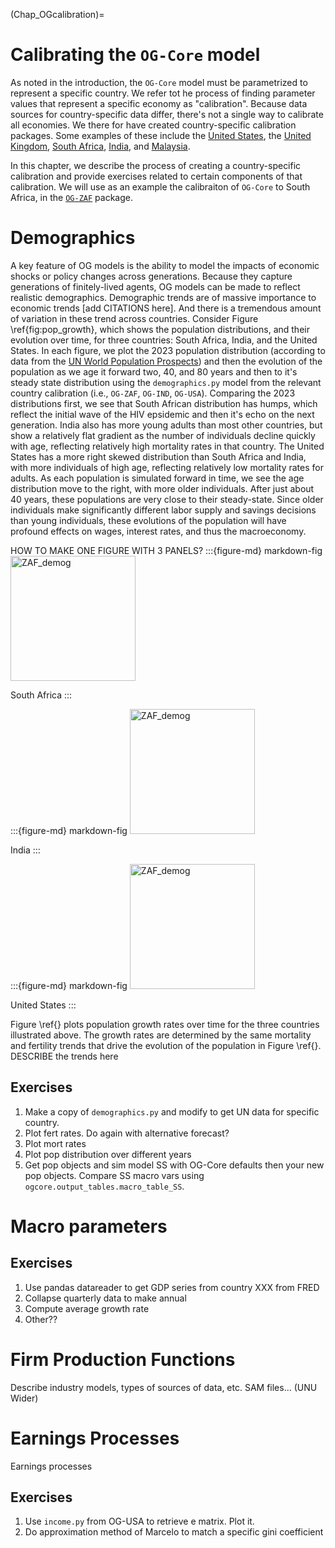 (Chap_OGcalibration)=

# Calibrating the `OG-Core` model

As noted in the introduction, the `OG-Core` model must be parametrized to represent a specific country. We refer tot he process of finding parameter values that represent a specific economy as "calibration".  Because data sources for country-specific data differ, there's not a single way to calibrate all economies. We there for have created country-specific calibration packages.   Some examples of these include the [United States](https://github.com/PSLmodels/OG-USA), the [United Kingdom](https://github.com/PSLmodels/OG-UK), [South Africa](https://github.com/EAPD-DRB/OG-ZAF), [India](https://github.com/Revenue-Academy/OG-IND), and [Malaysia](https://github.com/Revenue-Academy/OG-MYS).

In this chapter, we describe the process of creating a country-specific calibration and provide exercises related to certain components of that calibration.  We will use as an example the calibraiton of `OG-Core` to South Africa, in the [`OG-ZAF`](https://github.com/EAPD-DRB/OG-ZAF) package.


# Demographics

A key feature of OG models is the ability to model the impacts of economic shocks or policy changes across generations. Because they capture generations of finitely-lived agents, OG models can be made to reflect realistic demographics.  Demographic trends are of massive importance to economic trends [add CITATIONS here]. And there is a tremendous amount of variation in these trend across countries.  Consider Figure \ref{fig:pop_growth}, which shows the population distributions, and their evolution over time, for three countries: South Africa, India, and the United States. In each figure, we plot the 2023 population distribution (according to data from the [UN World Population Prospects](https://population.un.org/wpp/)) and then the evolution of the population as we age it forward two, 40, and 80 years and then to it's steady state distribution using the `demographics.py` model from the relevant country calibration (i.e., `OG-ZAF`, `OG-IND`, `OG-USA`). Comparing the 2023 distributions first, we see that South African distribution has humps, which reflect the initial wave of the HIV epsidemic and then it's echo on the next generation.  India also has more young adults than most other countries, but show a relatively flat gradient as the number of individuals decline quickly with age, reflecting relatively high mortality rates in that country.  The United States has a more right skewed distribution than South Africa and India, with more individuals of high age, reflecting relatively low mortality rates for adults. As each population is simulated forward in time, we see the age distribution move to the right, with more older individuals.  After just about 40 years, these populations are very close to their steady-state. Since older individuals make significantly different labor supply and savings decisions than young individuals, these evolutions of the population will have profound effects on wages, interest rates, and thus the macroeconomy.


HOW TO MAKE ONE FIGURE WITH 3 PANELS?
:::{figure-md} markdown-fig
<img src="../images/ZAF_pop_distribution.png" alt="ZAF_demog" class="bg-primary mb-1" width="200px">

South Africa
:::

:::{figure-md} markdown-fig
<img src="../images/IND_pop_distribution.png" alt="ZAF_demog" class="bg-primary mb-1" width="200px">

India
:::

:::{figure-md} markdown-fig
<img src="../images/USA_pop_distribution.png" alt="ZAF_demog" class="bg-primary mb-1" width="200px">

United States
:::

Figure \ref{} plots population growth rates over time for the three countries illustrated above.  The growth rates are determined by the same mortality and fertility trends that drive the evolution of the population in Figure \ref{}. DESCRIBE the trends here

<!-- :::{figure-md} markdown-fig
<img src="../images/pop_growth_rates.png" alt="ZAF_demog" class="bg-primary mb-1" width="200px">

Population Growth Rates in South Africa, India, and the United States
::: -->

## Exercises
1. Make a copy of `demographics.py` and modify to get UN data for specific country.
2. Plot fert rates.  Do again with alternative forecast?
3. Plot mort rates
4. Plot pop distribution over different years
5. Get pop objects and sim model SS with OG-Core defaults then your new pop objects.  Compare SS macro vars using `ogcore.output_tables.macro_table_SS`.

# Macro parameters

## Exercises
1. Use pandas datareader to get GDP series from country XXX from FRED
2. Collapse quarterly data to make annual
3. Compute average growth rate
4. Other??
# Firm Production Functions

Describe industry models, types of sources of data, etc.  SAM files... (UNU Wider)

# Earnings Processes

Earnings processes

## Exercises
1. Use `income.py` from OG-USA to retrieve e matrix.  Plot it.
2. Do approximation method of Marcelo to match a specific gini coefficient




